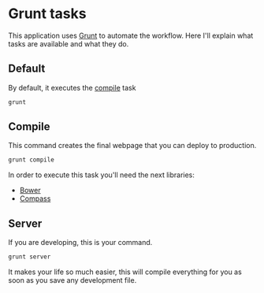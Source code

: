 # Grunt tasks

This application uses [Grunt][grunt] to automate the workflow.
Here I'll explain what tasks are available and what they do.

## Default
By default, it executes the [compile][compile] task
``` bash
grunt
```

## Compile ##
This command creates the final webpage that you can deploy to production.
``` bash
grunt compile
```
In order to execute this task you'll need the next libraries:

 - [Bower][bower]
 - [Compass][compass]

## Server
If you are developing, this is your command.
``` bash
grunt server
```
It makes your life so much easier, this will compile everything for you as soon as you save any development file.

[grunt]: http://gruntjs.com
[compile]: #compile
[bower]: http://bower.io
[compass]: http://compass-style.org/